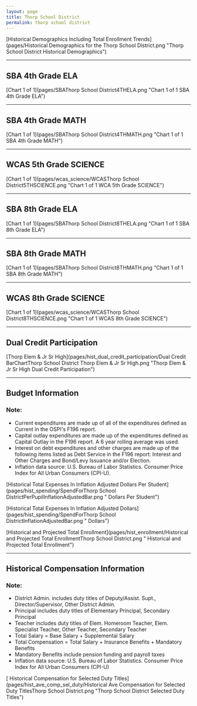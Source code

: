```yaml
---
layout: page
title: Thorp School District
permalink: thorp school district
---
```



[Historical Demographics Including Total Enrollment Trends](pages/Historical Demographics for the Thorp School District.png "Thorp School District Historical Demographics")

___

## SBA 4th Grade ELA

[Chart 1 of 1](pages/SBAThorp School District4THELA.png "Chart 1 of 1 SBA 4th Grade ELA")


___

## SBA 4th Grade MATH

[Chart 1 of 1](pages/SBAThorp School District4THMATH.png "Chart 1 of 1 SBA 4th Grade MATH")


___

## WCAS 5th Grade SCIENCE

[Chart 1 of 1](pages/wcas_science/WCASThorp School District5THSCIENCE.png "Chart 1 of 1 WCA 5th Grade SCIENCE")


___

## SBA 8th Grade ELA

[Chart 1 of 1](pages/SBAThorp School District8THELA.png "Chart 1 of 1 SBA 8th Grade ELA")


___

## SBA 8th Grade MATH

[Chart 1 of 1](pages/SBAThorp School District8THMATH.png "Chart 1 of 1 SBA 8th Grade MATH")


___

## WCAS 8th Grade SCIENCE

[Chart 1 of 1](pages/wcas_science/WCASThorp School District8THSCIENCE.png "Chart 1 of 1 WCAS 8th Grade SCIENCE")


___

## Dual Credit Participation

[Thorp Elem & Jr Sr High](pages/hist_dual_credit_participation/Dual Credit BarChartThorp School District Thorp Elem & Jr Sr High.png "Thorp Elem & Jr Sr High Dual Credit Participation")


___

## Budget Information
### Note:
- Current expenditures are made up of all of the expenditures defined as Current in the OSPI's F196 report.
- Capital outlay expenditures are made up of the expenditures defined as Capital Outlay in the F196 report. A 6 year rolling average was used.
- Interest on debt expenditures and other charges are made up of the following items listed as Debt Service in the F196 report: Interest and Other Charges and Bond/Levy Issuance and/or Election.
- Inflation data source: U.S. Bureau of Labor Statistics. Consumer Price Index for All Urban Consumers (CPI-U).

[Historical Total Expenses In Inflation Adjusted Dollars Per Student](pages/hist_spending/SpendForThorp School DistrictPerPupilInflationAdjustedBar.png " Dollars Per Student")

[Historical Total Expenses In Inflation Adjusted Dollars](pages/hist_spending/SpendForThorp School DistrictInflationAdjustedBar.png " Dollars")

[Historical and Projected Total Enrollment](pages/hist_enrollment/Historical and Projected Total EnrollmentThorp School District.png " Historical and Projected Total Enrollment")


___

## Historical Compensation Information
### Note:
- District Admin. includes duty titles of Deputy/Assist. Supt., Director/Supervisor, Other District Admin.
- Principal includes duty titles of Elementary Principal, Secondary Principal
- Teacher includes duty titles of Elem. Homeroom Teacher, Elem. Specialist Teacher, Other Teacher, Secondary Teacher
- Total Salary = Base Salary + Supplemental Salary
- Total Compensation = Total Salary + Insurance Benefits + Mandatory Benefits
- Mandatory Benefits include pension funding and payroll taxes
- Inflation data source: U.S. Bureau of Labor Statistics. Consumer Price Index for All Urban Consumers (CPI-U)

[ Historical Compensation for Selected Duty Titles](pages/hist_ave_comp_sel_duty/Historical Ave Compensation for Selected Duty TitlesThorp School District.png "Thorp School District Selected Duty Titles")


